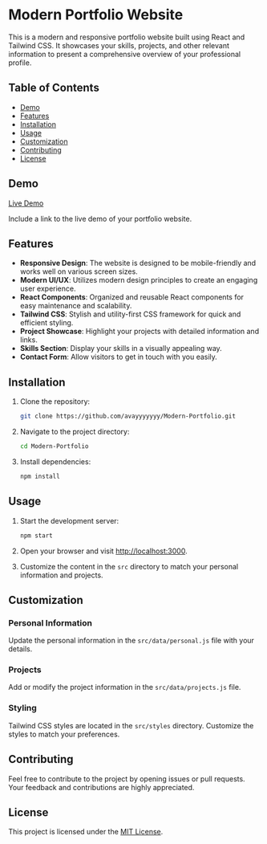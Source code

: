 # Modern Portfolio Website

This is a modern and responsive portfolio website built using React and Tailwind CSS. It showcases your skills, projects, and other relevant information to present a comprehensive overview of your professional profile.

## Table of Contents

- [Demo](#demo)
- [Features](#features)
- [Installation](#installation)
- [Usage](#usage)
- [Customization](#customization)
- [Contributing](#contributing)
- [License](#license)

## Demo

[Live Demo](https://your-portfolio-url.com)

Include a link to the live demo of your portfolio website.

## Features

- **Responsive Design**: The website is designed to be mobile-friendly and works well on various screen sizes.
- **Modern UI/UX**: Utilizes modern design principles to create an engaging user experience.
- **React Components**: Organized and reusable React components for easy maintenance and scalability.
- **Tailwind CSS**: Stylish and utility-first CSS framework for quick and efficient styling.
- **Project Showcase**: Highlight your projects with detailed information and links.
- **Skills Section**: Display your skills in a visually appealing way.
- **Contact Form**: Allow visitors to get in touch with you easily.

## Installation

1. Clone the repository:

   ```bash
   git clone https://github.com/avayyyyyyy/Modern-Portfolio.git
   ```

2. Navigate to the project directory:

   ```bash
   cd Modern-Portfolio
   ```

3. Install dependencies:

   ```bash
   npm install
   ```

## Usage

1. Start the development server:

   ```bash
   npm start
   ```

2. Open your browser and visit [http://localhost:3000](http://localhost:3000).

3. Customize the content in the `src` directory to match your personal information and projects.

## Customization

### Personal Information

Update the personal information in the `src/data/personal.js` file with your details.

### Projects

Add or modify the project information in the `src/data/projects.js` file.

### Styling

Tailwind CSS styles are located in the `src/styles` directory. Customize the styles to match your preferences.

## Contributing

Feel free to contribute to the project by opening issues or pull requests. Your feedback and contributions are highly appreciated.

## License

This project is licensed under the [MIT License](LICENSE).
